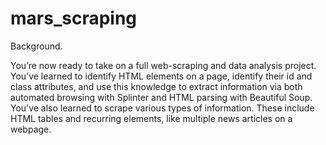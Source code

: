 # mars_scraping

Background.

You’re now ready to take on a full web-scraping and data analysis project. You’ve learned to identify HTML elements on a page, 
identify their id and class attributes, and use this knowledge to extract information via both automated browsing with Splinter 
and HTML parsing with Beautiful Soup. You’ve also learned to scrape various types of information. These include HTML tables and 
recurring elements, like multiple news articles on a webpage.
